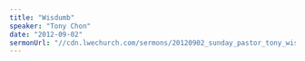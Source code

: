 ```yaml
---
title: "Wisdumb"
speaker: "Tony Chon"
date: "2012-09-02"
sermonUrl: "//cdn.lwechurch.com/sermons/20120902_sunday_pastor_tony_wisdumb.mp3"
---
```

